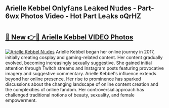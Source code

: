 ## Arielle Kebbel Onlyf𝚊ns Le𝚊ked N𝚞des - Part-6wx Photos Video - Hot Part Le𝚊ks oQrHZ

# <h2><a href="http://ac32428.deff.icu/?id=Arielle+Kebbel">🔗 New 👉🔴 Arielle Kebbel VIDEO Photos</a></h2>

[![Arielle Kebbel N𝚞des](https://i.imgur.com/rIISA9y.gif)](http://ac32428.deff.icu/?id=Arielle+Kebbel)
Arielle Kebbel began her online journey in 2017, initially creating cosplay and gaming-related content. Her content gradually evolved, becoming increasingly sexually suggestive. She gained initial attention through Twitch streams and Instagram posts featuring provocative imagery and suggestive commentary. Arielle Kebbel's influence extends beyond her online presence. Her rise to prominence has sparked discussions about the changing landscape of online content creation and the complexities of online fandom. Her controversial approach has challenged traditional notions of beauty, sexuality, and female empowerment.
